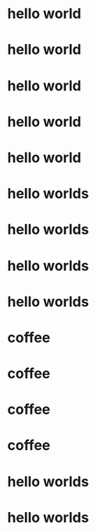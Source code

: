 # hello world
# hello world
# hello world
# hello world
# hello world
# hello worlds
# hello worlds
# hello worlds
# hello worlds

# coffee
# coffee
# coffee
# coffee
# hello worlds
# hello worlds
